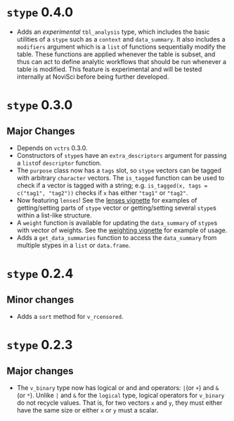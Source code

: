 # `stype` 0.4.0

* Adds an *experimental* `tbl_analysis` type, which includes the basic utilities of a `stype` such as a `context` and `data_summary`. It also includes a `modifiers` argument which is a `list` of functions sequentially modify the table. These functions are applied whenever the table is subset, and thus can act to define analytic workflows that should be run whenever a table is modified. This feature is experimental and will be tested internally at NoviSci before being further developed.

# `stype` 0.3.0

## Major Changes

* Depends on  `vctrs` 0.3.0.
* Constructors of `stype`s have an `extra_descriptors` argument for passing a `list`of `descriptor` function.
* The `purpose` class now has a `tags` slot, so `stype` vectors can be tagged with arbitrary `character` vectors. The `is_tagged` function can be used to check if a vector is tagged with a string; e.g. `is_tagged(x, tags = c("tag1", "tag2"))` checks if `x` has either `"tag1"` or `"tag2"`.
* Now featuring `lenses`! See the [lenses vignette](lenses.html) for examples of getting/setting parts of `stype` vector or getting/setting several `stype`s within a list-like structure.
* A `weight` function is available for updating the  `data_summary` of `stype`s with vector of weights. See the [weighting vignette](weighting.html) for example of usage.
* Adds a `get_data_summaries` function to access the `data_summary` from multiple stypes in a `list` or `data.frame`.

# `stype` 0.2.4

## Minor changes

* Adds a `sort` method for `v_rcensored`.

# `stype` 0.2.3

## Major changes

* The `v_binary` type now has logical or and and operators: `|`(or `+`) and `&` (or `*`). Unlike `|` and `&` for the `logical` type, logical operators for `v_binary`  do not recycle values. That is, for two vectors `x` and `y`, they must either have the same size or either `x` or `y` must a scalar.
